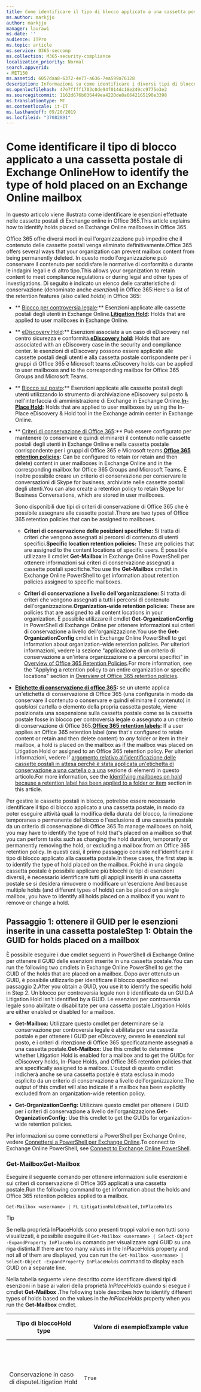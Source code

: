 ```yaml
---
title: Come identificare il tipo di blocco applicato a una cassetta postale di Exchange Online
ms.author: markjjo
author: markjjo
manager: laurawi
ms.date: ''
audience: ITPro
ms.topic: article
ms.service: O365-seccomp
ms.collection: M365-security-compliance
localization_priority: Normal
search.appverid:
- MET150
ms.assetid: 6057daa8-6372-4e77-a636-7ea599a76128
description: Informazioni su come identificare i diversi tipi di blocco che è possibile inserire in una cassetta postale di Office 365. Questi tipi di esenzioni includono il blocco per controversia legale, eDiscovery holds e i criteri di conservazione di Office 365. È anche possibile determinare se un utente è stato escluso da un criterio di conservazione a livello di organizzazione
ms.openlocfilehash: 47e7ffff1703c0de94f014dc18e249cc9775e3e2
ms.sourcegitcommit: 1162d676b036449ea4220de8a6642165190e3398
ms.translationtype: MT
ms.contentlocale: it-IT
ms.lasthandoff: 09/20/2019
ms.locfileid: "37082891"
---
```

# <a name="how-to-identify-the-type-of-hold-placed-on-an-exchange-online-mailbox"></a><span data-ttu-id="720a3-105">Come identificare il tipo di blocco applicato a una cassetta postale di Exchange Online</span><span class="sxs-lookup"><span data-stu-id="720a3-105">How to identify the type of hold placed on an Exchange Online mailbox</span></span>

<span data-ttu-id="720a3-106">In questo articolo viene illustrato come identificare le esenzioni effettuate nelle cassette postali di Exchange online in Office 365.</span><span class="sxs-lookup"><span data-stu-id="720a3-106">This article explains how to identify holds placed on Exchange Online mailboxes in Office 365.</span></span>

<span data-ttu-id="720a3-107">Office 365 offre diversi modi in cui l'organizzazione può impedire che il contenuto delle cassette postali venga eliminato definitivamente.</span><span class="sxs-lookup"><span data-stu-id="720a3-107">Office 365 offers several ways that your organization can prevent mailbox content from being permanently deleted.</span></span> <span data-ttu-id="720a3-108">In questo modo l'organizzazione può conservare il contenuto per soddisfare le normative di conformità o durante le indagini legali e di altro tipo.</span><span class="sxs-lookup"><span data-stu-id="720a3-108">This allows your organization to retain content to meet compliance regulations or during legal and other types of investigations.</span></span> <span data-ttu-id="720a3-109">Di seguito è indicato un elenco delle caratteristiche di conservazione (denominate anche *esenzioni*) in Office 365:</span><span class="sxs-lookup"><span data-stu-id="720a3-109">Here's a list of the retention features (also called *holds*) in Office 365:</span></span>

- <span data-ttu-id="720a3-110">\*\* [Blocco per controversia legale](create-a-litigation-hold.md):\*\* Esenzioni applicate alle cassette postali degli utenti in Exchange Online.</span><span class="sxs-lookup"><span data-stu-id="720a3-110">**[Litigation Hold](create-a-litigation-hold.md):** Holds that are applied to user mailboxes in Exchange Online.</span></span>

- <span data-ttu-id="720a3-111">\*\* [eDiscovery Hold](ediscovery-cases.md#step-4-place-content-locations-on-hold):\*\* Esenzioni associate a un caso di eDiscovery nel centro sicurezza e conformità.</span><span class="sxs-lookup"><span data-stu-id="720a3-111">**[eDiscovery hold](ediscovery-cases.md#step-4-place-content-locations-on-hold):** Holds that are associated with an eDiscovery case in the security and compliance center.</span></span> <span data-ttu-id="720a3-112">le esenzioni di eDiscovery possono essere applicate alle cassette postali degli utenti e alla cassetta postale corrispondente per i gruppi di Office 365 e Microsoft teams.</span><span class="sxs-lookup"><span data-stu-id="720a3-112">eDiscovery holds can be applied to user mailboxes and to the corresponding mailbox for Office 365 Groups and Microsoft Teams.</span></span>

- <span data-ttu-id="720a3-113">\*\* [Blocco sul posto](https://docs.microsoft.com/Exchange/security-and-compliance/create-or-remove-in-place-holds):\*\* Esenzioni applicate alle cassette postali degli utenti utilizzando lo strumento di archiviazione eDiscovery sul posto & nell'interfaccia di amministrazione di Exchange in Exchange Online.</span><span class="sxs-lookup"><span data-stu-id="720a3-113">**[In-Place Hold](https://docs.microsoft.com/Exchange/security-and-compliance/create-or-remove-in-place-holds):** Holds that are applied to user mailboxes by using the In-Place eDiscovery & Hold tool in the Exchange admin center in Exchange Online.</span></span>

- <span data-ttu-id="720a3-114">\*\* [Criteri di conservazione di Office 365](retention-policies.md):\*\* Può essere configurato per mantenere (o conservare e quindi eliminare) il contenuto nelle cassette postali degli utenti in Exchange Online e nella cassetta postale corrispondente per i gruppi di Office 365 e Microsoft teams.</span><span class="sxs-lookup"><span data-stu-id="720a3-114">**[Office 365 retention policies](retention-policies.md):** Can be configured to retain (or retain and then delete) content in user mailboxes in Exchange Online and in the corresponding mailbox for Office 365 Groups and Microsoft Teams.</span></span> <span data-ttu-id="720a3-115">È inoltre possibile creare un criterio di conservazione per conservare le conversazioni di Skype for business, archiviate nelle cassette postali degli utenti.</span><span class="sxs-lookup"><span data-stu-id="720a3-115">You can also create a retention policy to retain Skype for Business Conversations, which are stored in user mailboxes.</span></span>

  <span data-ttu-id="720a3-116">Sono disponibili due tipi di criteri di conservazione di Office 365 che è possibile assegnare alle cassette postali.</span><span class="sxs-lookup"><span data-stu-id="720a3-116">There are two types of Office 365 retention policies that can be assigned to mailboxes.</span></span>

    - <span data-ttu-id="720a3-117">**Criteri di conservazione delle posizioni specifiche:** Si tratta di criteri che vengono assegnati ai percorsi di contenuto di utenti specifici.</span><span class="sxs-lookup"><span data-stu-id="720a3-117">**Specific location retention policies:** These are policies that are assigned to the content locations of specific users.</span></span> <span data-ttu-id="720a3-118">È possibile utilizzare il cmdlet **Get-Mailbox** in Exchange Online PowerShell per ottenere informazioni sui criteri di conservazione assegnati a cassette postali specifiche.</span><span class="sxs-lookup"><span data-stu-id="720a3-118">You use the **Get-Mailbox** cmdlet in Exchange Online PowerShell to get information about retention policies assigned to specific mailboxes.</span></span>

    - <span data-ttu-id="720a3-119">**Criteri di conservazione a livello dell'organizzazione:** Si tratta di criteri che vengono assegnati a tutti i percorsi di contenuto dell'organizzazione.</span><span class="sxs-lookup"><span data-stu-id="720a3-119">**Organization-wide retention policies:** These are policies that are assigned to all content locations in your organization.</span></span> <span data-ttu-id="720a3-120">È possibile utilizzare il cmdlet **Get-OrganizationConfig** in PowerShell di Exchange Online per ottenere informazioni sui criteri di conservazione a livello dell'organizzazione.</span><span class="sxs-lookup"><span data-stu-id="720a3-120">You use the **Get-OrganizationConfig** cmdlet in Exchange Online PowerShell to get information about organization-wide retention policies.</span></span>
  <span data-ttu-id="720a3-121">Per ulteriori informazioni, vedere la sezione "applicazione di un criterio di conservazione a un'intera organizzazione o a percorsi specifici" in [Overview of Office 365 Retention Policies](retention-policies.md#applying-a-retention-policy-to-an-entire-organization-or-specific-locations).</span><span class="sxs-lookup"><span data-stu-id="720a3-121">For more information, see the "Applying a retention policy to an entire organization or specific locations" section in [Overview of Office 365 retention policies](retention-policies.md#applying-a-retention-policy-to-an-entire-organization-or-specific-locations).</span></span>

- <span data-ttu-id="720a3-122">**[Etichette di conservazione di office 365](labels.md):** se un utente applica un'etichetta di conservazione di Office 365 (una configurata in modo da conservare il contenuto o conservare e quindi eliminare il contenuto) in *qualsiasi* cartella o elemento della propria cassetta postale, viene posizionata una sospensione sulla cassetta postale come se la cassetta postale fosse in blocco per controversia legale o assegnato a un criterio di conservazione di Office 365.</span><span class="sxs-lookup"><span data-stu-id="720a3-122">**[Office 365 retention labels](labels.md):** If a user applies an Office 365 retention label (one that's configured to retain content or retain and then delete content) to *any* folder or item in their mailbox, a hold is placed on the mailbox as if the mailbox was placed on Litigation Hold or assigned to an Office 365 retention policy.</span></span> <span data-ttu-id="720a3-123">Per ulteriori informazioni, vedere l' [argomento relativo all'identificazione delle cassette postali in attesa perché è stata applicata un'etichetta di conservazione a una cartella o a una](#identifying-mailboxes-on-hold-because-a-retention-label-has-been-applied-to-a-folder-or-item) sezione di elementi in questo articolo.</span><span class="sxs-lookup"><span data-stu-id="720a3-123">For more information, see the [Identifying mailboxes on hold because a retention label has been applied to a folder or item](#identifying-mailboxes-on-hold-because-a-retention-label-has-been-applied-to-a-folder-or-item) section in this article.</span></span>

<span data-ttu-id="720a3-124">Per gestire le cassette postali in blocco, potrebbe essere necessario identificare il tipo di blocco applicato a una cassetta postale, in modo da poter eseguire attività quali la modifica della durata del blocco, la rimozione temporanea o permanente del blocco o l'esclusione di una cassetta postale da un criterio di conservazione di Office 365.</span><span class="sxs-lookup"><span data-stu-id="720a3-124">To manage mailboxes on hold, you may have to identify the type of hold that's placed on a mailbox so that you can perform tasks such as changing the hold duration, temporarily or permanently removing the hold, or excluding a mailbox from an Office 365 retention policy.</span></span> <span data-ttu-id="720a3-125">In questi casi, il primo passaggio consiste nell'identificare il tipo di blocco applicato alla cassetta postale.</span><span class="sxs-lookup"><span data-stu-id="720a3-125">In these cases, the first step is to identify the type of hold placed on the mailbox.</span></span> <span data-ttu-id="720a3-126">Poiché in una singola cassetta postale è possibile applicare più blocchi (e tipi di esenzioni diversi), è necessario identificare tutti gli appigli inseriti in una cassetta postale se si desidera rimuovere o modificare un'esenzione.</span><span class="sxs-lookup"><span data-stu-id="720a3-126">And because multiple holds (and different types of holds) can be placed on a single mailbox, you have to identify all holds placed on a mailbox if you want to remove or change a hold.</span></span>

## <a name="step-1-obtain-the-guid-for-holds-placed-on-a-mailbox"></a><span data-ttu-id="720a3-127">Passaggio 1: ottenere il GUID per le esenzioni inserite in una cassetta postale</span><span class="sxs-lookup"><span data-stu-id="720a3-127">Step 1: Obtain the GUID for holds placed on a mailbox</span></span>

<span data-ttu-id="720a3-128">È possibile eseguire i due cmdlet seguenti in PowerShell di Exchange Online per ottenere il GUID delle esenzioni inserite in una cassetta postale.</span><span class="sxs-lookup"><span data-stu-id="720a3-128">You can run the following two cmdlets in Exchange Online PowerShell to get the GUID of the holds that are placed on a mailbox.</span></span> <span data-ttu-id="720a3-129">Dopo aver ottenuto un GUID, è possibile utilizzarlo per identificare il blocco specifico nel passaggio 2.</span><span class="sxs-lookup"><span data-stu-id="720a3-129">After you obtain a GUID, you use it to identify the specific hold in Step 2.</span></span> <span data-ttu-id="720a3-130">Un blocco per controversia legale non è identificato da un GUID.</span><span class="sxs-lookup"><span data-stu-id="720a3-130">A Litigation Hold isn't identified by a GUID.</span></span> <span data-ttu-id="720a3-131">Le esenzioni per controversia legale sono abilitate o disabilitate per una cassetta postale.</span><span class="sxs-lookup"><span data-stu-id="720a3-131">Litigation Holds are either enabled or disabled for a mailbox.</span></span>

- <span data-ttu-id="720a3-132">**Get-Mailbox:** Utilizzare questo cmdlet per determinare se la conservazione per controversia legale è abilitata per una cassetta postale e per ottenere i GUID per eDiscovery, ovvero le esenzioni sul posto, e i criteri di ritenzione di Office 365 specificatamente assegnati a una cassetta postale.</span><span class="sxs-lookup"><span data-stu-id="720a3-132">**Get-Mailbox:** Use this cmdlet to determine whether Litigation Hold is enabled for a mailbox and to get the GUIDs for eDiscovery holds, In-Place Holds, and Office 365 retention policies that are specifically assigned to a mailbox.</span></span> <span data-ttu-id="720a3-133">L'output di questo cmdlet indicherà anche se una cassetta postale è stata esclusa in modo esplicito da un criterio di conservazione a livello dell'organizzazione.</span><span class="sxs-lookup"><span data-stu-id="720a3-133">The output of this cmdlet will also indicate if a mailbox has been explicitly excluded from an organization-wide retention policy.</span></span>

- <span data-ttu-id="720a3-134">**Get-OrganizationConfig:** Utilizzare questo cmdlet per ottenere i GUID per i criteri di conservazione a livello dell'organizzazione.</span><span class="sxs-lookup"><span data-stu-id="720a3-134">**Get-OrganizationConfig:** Use this cmdlet to get the GUIDs for organization-wide retention policies.</span></span>

<span data-ttu-id="720a3-135">Per informazioni su come connettersi a PowerShell per Exchange Online, vedere [Connettersi a PowerShell per Exchange Online](https://docs.microsoft.com/powershell/exchange/exchange-online/connect-to-exchange-online-powershell/connect-to-exchange-online-powershell?view=exchange-ps).</span><span class="sxs-lookup"><span data-stu-id="720a3-135">To connect to Exchange Online PowerShell, see [Connect to Exchange Online PowerShell](https://docs.microsoft.com/powershell/exchange/exchange-online/connect-to-exchange-online-powershell/connect-to-exchange-online-powershell?view=exchange-ps).</span></span>

### <a name="get-mailbox"></a><span data-ttu-id="720a3-136">Get-Mailbox</span><span class="sxs-lookup"><span data-stu-id="720a3-136">Get-Mailbox</span></span>

<span data-ttu-id="720a3-137">Eseguire il seguente comando per ottenere informazioni sulle esenzioni e sui criteri di conservazione di Office 365 applicati a una cassetta postale.</span><span class="sxs-lookup"><span data-stu-id="720a3-137">Run the following command to get information about the holds and Office 365 retention policies applied to a mailbox.</span></span>

```
Get-Mailbox <username> | FL LitigationHoldEnabled,InPlaceHolds
```

> [!TIP]
> <span data-ttu-id="720a3-138">Se nella proprietà InPlaceHolds sono presenti troppi valori e non tutti sono visualizzati, è possibile eseguire il `Get-Mailbox <username> | Select-Object -ExpandProperty InPlaceHolds` comando per visualizzare ogni GUID su una riga distinta.</span><span class="sxs-lookup"><span data-stu-id="720a3-138">If there are too many values in the InPlaceHolds property and not all of them are displayed, you can run the `Get-Mailbox <username> | Select-Object -ExpandProperty InPlaceHolds` command to display each GUID on a separate line.</span></span>

<span data-ttu-id="720a3-139">Nella tabella seguente viene descritto come identificare diversi tipi di esenzioni in base ai valori della proprietà *InPlaceHolds* quando si esegue il cmdlet **Get-Mailbox** .</span><span class="sxs-lookup"><span data-stu-id="720a3-139">The following table describes how to identify different types of holds based on the values in the *InPlaceHolds* property when you run the **Get-Mailbox** cmdlet.</span></span>


|<span data-ttu-id="720a3-140">Tipo di blocco</span><span class="sxs-lookup"><span data-stu-id="720a3-140">Hold type</span></span>  |<span data-ttu-id="720a3-141">Valore di esempio</span><span class="sxs-lookup"><span data-stu-id="720a3-141">Example value</span></span>  |<span data-ttu-id="720a3-142">Come identificare il blocco</span><span class="sxs-lookup"><span data-stu-id="720a3-142">How to identify the hold</span></span>  |
|---------|---------|---------|
|<span data-ttu-id="720a3-143">Conservazione in caso di dispute</span><span class="sxs-lookup"><span data-stu-id="720a3-143">Litigation Hold</span></span>     |    `True`     |     <span data-ttu-id="720a3-144">Il blocco per controversia legale è abilitato per una \*\* cassetta postale quando la proprietà `True`LitigationHoldEnabled è impostata su.</span><span class="sxs-lookup"><span data-stu-id="720a3-144">Litigation Hold is enabled for a mailbox when the *LitigationHoldEnabled* property is set to `True`.</span></span>    |
|<span data-ttu-id="720a3-145">eDiscovery Hold</span><span class="sxs-lookup"><span data-stu-id="720a3-145">eDiscovery hold</span></span>     |  `UniH7d895d48-7e23-4a8d-8346-533c3beac15d`       |   <span data-ttu-id="720a3-146">La *Proprietà InPlaceHolds* contiene il GUID di qualsiasi blocco associato a un caso di eDiscovery nel centro sicurezza e conformità.</span><span class="sxs-lookup"><span data-stu-id="720a3-146">The *InPlaceHolds property* contains the GUID of any hold associated with an eDiscovery case in the security and compliance center.</span></span> <span data-ttu-id="720a3-147">Si può dire che si tratta di un blocco eDiscovery perché il GUID inizia `UniH` con il prefisso (che denota una conservazione unitaria).</span><span class="sxs-lookup"><span data-stu-id="720a3-147">You can tell this is an eDiscovery hold because the GUID starts with the `UniH` prefix (which denotes a Unified Hold).</span></span>      |
|<span data-ttu-id="720a3-148">Blocco sul posto</span><span class="sxs-lookup"><span data-stu-id="720a3-148">In-Place Hold</span></span>     |     `c0ba3ce811b6432a8751430937152491` <br/> <span data-ttu-id="720a3-149">oppure</span><span class="sxs-lookup"><span data-stu-id="720a3-149">or</span></span> <br/> `cld9c0a984ca74b457fbe4504bf7d3e00de`  |     <span data-ttu-id="720a3-150">La proprietà *InPlaceHolds* contiene il GUID del blocco sul posto applicato alla cassetta postale.</span><span class="sxs-lookup"><span data-stu-id="720a3-150">The *InPlaceHolds* property contains the GUID of the In-Place Hold that's placed on the mailbox.</span></span> <span data-ttu-id="720a3-151">Si può dire che si tratta di un blocco sul posto, perché il GUID non inizia con un prefisso o inizia con il `cld` prefisso.</span><span class="sxs-lookup"><span data-stu-id="720a3-151">You can tell this is an In-Place Hold because the GUID either doesn't start with a prefix or it starts with the `cld` prefix.</span></span>     |
|<span data-ttu-id="720a3-152">Criteri di conservazione di Office 365 applicati specificamente alla cassetta postale</span><span class="sxs-lookup"><span data-stu-id="720a3-152">Office 365 retention policy specifically applied to the mailbox</span></span>     |    `mbxcdbbb86ce60342489bff371876e7f224:1` <br/> <span data-ttu-id="720a3-153">oppure</span><span class="sxs-lookup"><span data-stu-id="720a3-153">or</span></span> <br/> `skp127d7cf1076947929bf136b7a2a8c36f:3`     |     <span data-ttu-id="720a3-154">La proprietà InPlaceHolds contiene GUID di tutti i criteri di conservazione delle posizioni specifici applicati alla cassetta postale.</span><span class="sxs-lookup"><span data-stu-id="720a3-154">The InPlaceHolds property contains GUIDs of any specific location retention policy that's applied to the mailbox.</span></span> <span data-ttu-id="720a3-155">È possibile identificare i criteri di conservazione perché il GUID inizia `mbx` con il `skp` prefisso o.</span><span class="sxs-lookup"><span data-stu-id="720a3-155">You can identify retention policies because the GUID starts with the `mbx` or the `skp` prefix.</span></span> <span data-ttu-id="720a3-156">Il `skp` prefisso indica che il criterio di conservazione viene applicato alle conversazioni di Skype for business nella cassetta postale dell'utente.</span><span class="sxs-lookup"><span data-stu-id="720a3-156">The `skp` prefix indicates that the retention policy is applied to Skype for Business conversations in the user's mailbox.</span></span>    |
|<span data-ttu-id="720a3-157">Escluso da un criterio di conservazione di Office 365 a livello di organizzazione</span><span class="sxs-lookup"><span data-stu-id="720a3-157">Excluded from an organization-wide Office 365 retention policy</span></span>     |   `-mbxe9b52bf7ab3b46a286308ecb29624696`      |     <span data-ttu-id="720a3-158">Se una cassetta postale è esclusa da un criterio di conservazione di Office 365 a livello di organizzazione, il GUID del criterio di conservazione a cui viene esclusa la cassetta postale viene visualizzato nella `-mbx` proprietà InPlaceHolds ed è identificato dal prefisso.</span><span class="sxs-lookup"><span data-stu-id="720a3-158">If a mailbox is excluded from an organization-wide Office 365 retention policy, the GUID for the retention policy the mailbox is excluded from is displayed in the InPlaceHolds property and is identified by the `-mbx` prefix.</span></span>    |

### <a name="get-organizationconfig"></a><span data-ttu-id="720a3-159">Get-OrganizationConfig</span><span class="sxs-lookup"><span data-stu-id="720a3-159">Get-OrganizationConfig</span></span>
<span data-ttu-id="720a3-160">Se la proprietà *InPlaceHolds* è vuota quando si esegue il cmdlet **Get-Mailbox** , è possibile che siano ancora presenti uno o più criteri di conservazione di Office 365 a livello di organizzazione applicati alla cassetta postale.</span><span class="sxs-lookup"><span data-stu-id="720a3-160">If the *InPlaceHolds* property is empty when you run the **Get-Mailbox** cmdlet, there still may be one or more organization-wide Office 365 retention policies applied to the mailbox.</span></span> <span data-ttu-id="720a3-161">Eseguire il seguente comando in PowerShell di Exchange Online per ottenere un elenco di GUID per i criteri di conservazione di Office 365 a livello di organizzazione.</span><span class="sxs-lookup"><span data-stu-id="720a3-161">Run the following command in Exchange Online PowerShell to get a list of GUIDs for organization-wide Office 365 retention policies.</span></span>

```
Get-OrganizationConfig | FL InPlaceHolds
```

> [!TIP]
> <span data-ttu-id="720a3-162">Se nella proprietà InPlaceHolds sono presenti troppi valori e non tutti sono visualizzati, è possibile eseguire il `Get-OrganizationConfig | Select-Object -ExpandProperty InPlaceHolds` comando per visualizzare ogni GUID su una riga distinta.</span><span class="sxs-lookup"><span data-stu-id="720a3-162">If there are too many values in the InPlaceHolds property and not all of them are displayed, you can run the `Get-OrganizationConfig | Select-Object -ExpandProperty InPlaceHolds` command to display each GUID on a separate line.</span></span>

<span data-ttu-id="720a3-163">Nella tabella seguente vengono descritti i diversi tipi di esenzioni a livello di organizzazione e viene descritto come identificare ogni tipo in base ai GUID contenuti nella proprietà *InPlaceHolds* quando si esegue il cmdlet **Get-OrganizationConfig** .</span><span class="sxs-lookup"><span data-stu-id="720a3-163">The following table describes the different types of organization-wide holds and how to identify each type based on the GUIDs contained in *InPlaceHolds* property when you run the **Get-OrganizationConfig** cmdlet.</span></span>


|<span data-ttu-id="720a3-164">Tipo di blocco</span><span class="sxs-lookup"><span data-stu-id="720a3-164">Hold type</span></span>  |<span data-ttu-id="720a3-165">Valore di esempio</span><span class="sxs-lookup"><span data-stu-id="720a3-165">Example value</span></span>  |<span data-ttu-id="720a3-166">Descrizione</span><span class="sxs-lookup"><span data-stu-id="720a3-166">Description</span></span>  |
|---------|---------|---------|
|<span data-ttu-id="720a3-167">Criteri di conservazione di Office 365 applicati alle cassette postali di Exchange, alle cartelle pubbliche di Exchange e alle chat di Teams</span><span class="sxs-lookup"><span data-stu-id="720a3-167">Office 365 retention policies applied to Exchange mailboxes, Exchange public folders, and Teams chats</span></span>    |      `mbx7cfb30345d454ac0a989ab3041051209:2`   |   <span data-ttu-id="720a3-168">I criteri di conservazione a livello di organizzazione applicati alle cassette postali di Exchange, alle cartelle pubbliche di Exchange e alle chat di 1xN in Microsoft teams `mbx` sono identificati da GUID che iniziano con il prefisso.</span><span class="sxs-lookup"><span data-stu-id="720a3-168">Organization-wide retention policies applied to Exchange mailboxes, Exchange public folders, and 1xN chats in Microsoft Teams are identified by GUIDs that start with the `mbx` prefix.</span></span> <span data-ttu-id="720a3-169">Note le chat di 1xN vengono archiviate nella cassetta postale dei singoli partecipanti alla chat.</span><span class="sxs-lookup"><span data-stu-id="720a3-169">Note 1xN chats are stored in the mailbox of the individual chat participants.</span></span>      |
|<span data-ttu-id="720a3-170">Criteri di conservazione di Office 365 applicati ai messaggi di gruppo di Office 365 e ai gruppi di Team</span><span class="sxs-lookup"><span data-stu-id="720a3-170">Office 365 retention policy applied to Office 365 Groups and Teams channel messages</span></span>     |   `grp1a0a132ee8944501a4bb6a452ec31171:3`      |    <span data-ttu-id="720a3-171">I criteri di conservazione a livello di organizzazione applicati ai gruppi di Office 365 e ai messaggi di canale in Microsoft teams sono identificati da GUID che iniziano con il `grp` prefisso.</span><span class="sxs-lookup"><span data-stu-id="720a3-171">Organization-wide retention policies applied to Office 365 groups and channel messages in Microsoft Teams are identified by GUIDs that start with the `grp` prefix.</span></span> <span data-ttu-id="720a3-172">Note i messaggi del canale vengono archiviati nella cassetta postale di gruppo associata a un team di Microsoft.</span><span class="sxs-lookup"><span data-stu-id="720a3-172">Note channel messages are stored in the group mailbox that is associated with a Microsoft Team.</span></span>     |

<span data-ttu-id="720a3-173">Per ulteriori informazioni sui criteri di conservazione applicati a Microsoft teams, vedere la sezione "percorso team" [Panoramica dei criteri di conservazione](retention-policies.md#applying-a-retention-policy-to-an-entire-organization-or-specific-locations).</span><span class="sxs-lookup"><span data-stu-id="720a3-173">For more information retention policies applied to Microsoft Teams, see the "Teams location" section [Overview of retention policies](retention-policies.md#applying-a-retention-policy-to-an-entire-organization-or-specific-locations).</span></span>

### <a name="understanding-the-format-of-the-inplaceholds-value-for-retention-policies"></a><span data-ttu-id="720a3-174">Informazioni sul formato del valore InPlaceHolds per i criteri di conservazione</span><span class="sxs-lookup"><span data-stu-id="720a3-174">Understanding the format of the InPlaceHolds value for retention policies</span></span>

<span data-ttu-id="720a3-175">Oltre al prefisso (MBX, SKP o GRP) che identifica un elemento nella proprietà InPlaceHolds come criterio di conservazione di Office 365, il valore contiene anche un suffisso che identifica il tipo di azione di conservazione configurata per il criterio.</span><span class="sxs-lookup"><span data-stu-id="720a3-175">In addition to the prefix (mbx, skp, or grp) that identifies an item in the InPlaceHolds property as an Office 365 retention policy, the value also contains a suffix that identifies the type of retention action that's configured for the policy.</span></span> <span data-ttu-id="720a3-176">Ad esempio, il suffisso Action è evidenziato in grassetto negli esempi seguenti:</span><span class="sxs-lookup"><span data-stu-id="720a3-176">For example, the action suffix is highlighted in bold type in the following examples:</span></span>

   <span data-ttu-id="720a3-177">`skp127d7cf1076947929bf136b7a2a8c36f`**: 1**</span><span class="sxs-lookup"><span data-stu-id="720a3-177">`skp127d7cf1076947929bf136b7a2a8c36f`**:1**</span></span>

   <span data-ttu-id="720a3-178">`mbx7cfb30345d454ac0a989ab3041051209`**: 2**</span><span class="sxs-lookup"><span data-stu-id="720a3-178">`mbx7cfb30345d454ac0a989ab3041051209`**:2**</span></span>

   <span data-ttu-id="720a3-179">`grp1a0a132ee8944501a4bb6a452ec31171`**: 3**</span><span class="sxs-lookup"><span data-stu-id="720a3-179">`grp1a0a132ee8944501a4bb6a452ec31171`**:3**</span></span>

<span data-ttu-id="720a3-180">Nella tabella seguente vengono definite le tre possibili azioni di conservazione:</span><span class="sxs-lookup"><span data-stu-id="720a3-180">The following table defines the three possible retention actions:</span></span>

|<span data-ttu-id="720a3-181">Valore</span><span class="sxs-lookup"><span data-stu-id="720a3-181">Value</span></span>  |<span data-ttu-id="720a3-182">Descrizione</span><span class="sxs-lookup"><span data-stu-id="720a3-182">Description</span></span>  |
|---------|---------|
|<span data-ttu-id="720a3-183">**1**</span><span class="sxs-lookup"><span data-stu-id="720a3-183">**1**</span></span>     | <span data-ttu-id="720a3-184">Indica che il criterio di conservazione è configurato per eliminare gli elementi.</span><span class="sxs-lookup"><span data-stu-id="720a3-184">Indicates that the retention policy is configured to delete items.</span></span> <span data-ttu-id="720a3-185">Il criterio non conserva gli elementi.</span><span class="sxs-lookup"><span data-stu-id="720a3-185">The policy doesn't retain items.</span></span>        |
|<span data-ttu-id="720a3-186">**2**</span><span class="sxs-lookup"><span data-stu-id="720a3-186">**2**</span></span>    |    <span data-ttu-id="720a3-187">Indica che il criterio di conservazione è configurato per contenere gli elementi.</span><span class="sxs-lookup"><span data-stu-id="720a3-187">Indicates that the retention policy is configured to hold items.</span></span> <span data-ttu-id="720a3-188">Il criterio non elimina gli elementi dopo la scadenza del periodo di conservazione.</span><span class="sxs-lookup"><span data-stu-id="720a3-188">The policy doesn't delete items after the retention period expires.</span></span>     |
|<span data-ttu-id="720a3-189">**3**</span><span class="sxs-lookup"><span data-stu-id="720a3-189">**3**</span></span>     |   <span data-ttu-id="720a3-190">Indica che il criterio di conservazione è configurato per contenere gli elementi e quindi eliminarli dopo la scadenza del periodo di conservazione.</span><span class="sxs-lookup"><span data-stu-id="720a3-190">Indicates that the retention policy is configured to hold items and then delete them after the retention period expires.</span></span>      |

<span data-ttu-id="720a3-191">Per ulteriori informazioni sulle azioni di conservazione, vedere la sezione "conservazione del contenuto per un periodo di tempo specifico" in [Overview of Retention Policies](retention-policies.md#retaining-content-for-a-specific-period-of-time).</span><span class="sxs-lookup"><span data-stu-id="720a3-191">For more information about retention actions, see the "Retaining content for a specific period of time" section in [Overview of retention policies](retention-policies.md#retaining-content-for-a-specific-period-of-time).</span></span>
   
## <a name="step-2-use-the-guid-to-identify-the-hold"></a><span data-ttu-id="720a3-192">Passaggio 2: utilizzare il GUID per identificare il blocco</span><span class="sxs-lookup"><span data-stu-id="720a3-192">Step 2: Use the GUID to identify the hold</span></span>

<span data-ttu-id="720a3-193">Dopo aver ottenuto il GUID di un'esenzione applicato a una cassetta postale, il passaggio successivo consiste nell'utilizzare il GUID per identificare il blocco.</span><span class="sxs-lookup"><span data-stu-id="720a3-193">After you obtain the GUID for a hold that is applied to a mailbox, the next step is to use that GUID to identify the hold.</span></span> <span data-ttu-id="720a3-194">Nelle sezioni seguenti viene illustrato come identificare il nome del blocco (e altre informazioni) utilizzando il GUID di blocco.</span><span class="sxs-lookup"><span data-stu-id="720a3-194">The following sections show how to identify the name of the hold (and other information) by using the hold GUID.</span></span>

### <a name="ediscovery-holds"></a><span data-ttu-id="720a3-195">eDiscovery contiene</span><span class="sxs-lookup"><span data-stu-id="720a3-195">eDiscovery holds</span></span>

<span data-ttu-id="720a3-196">Eseguire i seguenti comandi in PowerShell per il Centro sicurezza & Compliance per identificare un blocco di eDiscovery applicato alla cassetta postale.</span><span class="sxs-lookup"><span data-stu-id="720a3-196">Run the following commands in Security & Compliance Center PowerShell to identify an eDiscovery hold that's applied to the mailbox.</span></span> <span data-ttu-id="720a3-197">Utilizzare il GUID (escluso il prefisso UniH) per il blocco eDiscovery identificato nel passaggio 1.</span><span class="sxs-lookup"><span data-stu-id="720a3-197">Use the GUID (not including the UniH prefix) for the eDiscovery hold that you identified in Step 1.</span></span> <span data-ttu-id="720a3-198">Il primo comando crea una variabile che contiene informazioni sul blocco.</span><span class="sxs-lookup"><span data-stu-id="720a3-198">The first command creates a variable that contains information about the hold.</span></span> <span data-ttu-id="720a3-199">Questa variabile viene utilizzata negli altri comandi.</span><span class="sxs-lookup"><span data-stu-id="720a3-199">This variable is used in the other commands.</span></span> <span data-ttu-id="720a3-200">Nel secondo comando viene visualizzato il nome del caso di eDiscovery a cui è associato il blocco.</span><span class="sxs-lookup"><span data-stu-id="720a3-200">The second command displays the name of the eDiscovery case the hold is associated with.</span></span> <span data-ttu-id="720a3-201">Il terzo comando Visualizza il nome del blocco e un elenco delle cassette postali a cui è applicato il blocco.</span><span class="sxs-lookup"><span data-stu-id="720a3-201">The third command displays the name of the hold and a list of the mailboxes the hold applies to.</span></span>

```
$CaseHold = Get-CaseHoldPolicy <hold GUID without prefix>
```

```
Get-ComplianceCase $CaseHold.CaseId | FL Name
```

```
$CaseHold | FL Name,ExchangeLocation
```

<span data-ttu-id="720a3-202">Per connettersi a PowerShell per Centro sicurezza & Compliance, vedere [Connect to security & Compliance Center PowerShell](https://docs.microsoft.com/powershell/exchange/office-365-scc/connect-to-scc-powershell/connect-to-scc-powershell?view=exchange-ps).</span><span class="sxs-lookup"><span data-stu-id="720a3-202">To connect to Security & Compliance Center PowerShell, see  [Connect to Security & Compliance Center PowerShell](https://docs.microsoft.com/powershell/exchange/office-365-scc/connect-to-scc-powershell/connect-to-scc-powershell?view=exchange-ps).</span></span>

### <a name="in-place-holds"></a><span data-ttu-id="720a3-203">Blocchi sul posto</span><span class="sxs-lookup"><span data-stu-id="720a3-203">In-Place Holds</span></span>

<span data-ttu-id="720a3-204">Eseguire il seguente comando in PowerShell di Exchange Online per identificare il blocco sul posto applicato alla cassetta postale.</span><span class="sxs-lookup"><span data-stu-id="720a3-204">Run the following command in Exchange Online PowerShell to identify the In-Place Hold that's applied to the mailbox.</span></span> <span data-ttu-id="720a3-205">Utilizzare il GUID per il blocco sul posto identificato nel passaggio 1.</span><span class="sxs-lookup"><span data-stu-id="720a3-205">Use the GUID for the In-Place Hold that you identified in Step 1.</span></span> <span data-ttu-id="720a3-206">Il comando Visualizza il nome del blocco e un elenco delle cassette postali a cui è applicato il blocco.</span><span class="sxs-lookup"><span data-stu-id="720a3-206">The command displays the name of the hold and a list of the mailboxes the hold applies to.</span></span>

```
Get-MailboxSearch -InPlaceHoldIdentity <hold GUID> | FL Name,SourceMailboxes
```
<span data-ttu-id="720a3-207">Se il GUID per il blocco sul posto inizia con il `cld` prefisso, assicurarsi di includere il prefisso quando si esegue il comando precedente.</span><span class="sxs-lookup"><span data-stu-id="720a3-207">If the GUID for the In-Place Hold starts with the `cld` prefix, be sure to include the prefix when running the previous command.</span></span>

### <a name="office-365-retention-policies"></a><span data-ttu-id="720a3-208">Criteri di conservazione di Office 365</span><span class="sxs-lookup"><span data-stu-id="720a3-208">Office 365 retention policies</span></span>

<span data-ttu-id="720a3-209">Eseguire il seguente comando in PowerShell per la sicurezza & Compliance Center per identificare i criteri di conservazione di Office 365 (a livello di organizzazione o di posizione specifica) applicati alla cassetta postale.</span><span class="sxs-lookup"><span data-stu-id="720a3-209">Run the following command in Security & Compliance Center PowerShell to identity the Office 365 retention policy (organization-wide or specific location) that's applied to the mailbox.</span></span> <span data-ttu-id="720a3-210">Utilizzare il GUID (che non include il prefisso MBX, SKP o GRP o il suffisso di azione) identificato nel passaggio 1.</span><span class="sxs-lookup"><span data-stu-id="720a3-210">Use the GUID (not including the mbx, skp, or grp prefix or the action suffix) that you identified in Step 1.</span></span>

```
Get-RetentionCompliancePolicy <hold GUID without prefix or suffix> -DistributionDetail  | FL Name,*Location
```

## <a name="identifying-mailboxes-on-hold-because-a-retention-label-has-been-applied-to-a-folder-or-item"></a><span data-ttu-id="720a3-211">Identificazione delle cassette postali in attesa perché è stata applicata un'etichetta di conservazione a una cartella o un elemento</span><span class="sxs-lookup"><span data-stu-id="720a3-211">Identifying mailboxes on hold because a retention label has been applied to a folder or item</span></span>

<span data-ttu-id="720a3-212">Ogni volta che un utente applica un'etichetta di conservazione configurata per mantenere il contenuto o mantenere e quindi eliminare il contenuto in una cartella o un elemento della propria cassetta postale, la proprietà della cassetta postale *ComplianceTagHoldApplied* è impostata su **true**.</span><span class="sxs-lookup"><span data-stu-id="720a3-212">Whenever a user applies a retention label that's configured to retain content or retain and then delete content to any folder or item in their mailbox, the *ComplianceTagHoldApplied* mailbox property is set to **True**.</span></span> <span data-ttu-id="720a3-213">In questo caso, la cassetta postale viene considerata attiva, come se fosse stata messa in blocco per controversia legale o assegnata a un criterio di conservazione di Office 365.</span><span class="sxs-lookup"><span data-stu-id="720a3-213">When this happens, the mailbox is considered to be on hold, as if it was placed on Litigation Hold or assigned to an Office 365 retention policy.</span></span> <span data-ttu-id="720a3-214">Quando la proprietà *ComplianceTagHoldApplied* è impostata su **true**, è possibile che si verifichino le seguenti operazioni:</span><span class="sxs-lookup"><span data-stu-id="720a3-214">When the *ComplianceTagHoldApplied* property is set to **True**, the following things may occur:</span></span>

- <span data-ttu-id="720a3-215">Se la cassetta postale o l'account utente di Office 365 dell'utente viene eliminato, la cassetta postale diventa una [cassetta postale inattiva](inactive-mailboxes-in-office-365.md).</span><span class="sxs-lookup"><span data-stu-id="720a3-215">If the mailbox or the user's Office 365 user account is deleted, the mailbox becomes an [inactive mailbox](inactive-mailboxes-in-office-365.md).</span></span>
- <span data-ttu-id="720a3-216">Non è possibile disabilitare la cassetta postale, ovvero la cassetta postale principale o la cassetta postale di archiviazione, se è abilitata.</span><span class="sxs-lookup"><span data-stu-id="720a3-216">You aren't able to disable the mailbox (either the primary mailbox or the archive mailbox, if it's enabled).</span></span>
- <span data-ttu-id="720a3-217">Gli elementi della cassetta postale possono essere mantenuti più a lungo del previsto.</span><span class="sxs-lookup"><span data-stu-id="720a3-217">Items in the mailbox may be retained longer than expected.</span></span> <span data-ttu-id="720a3-218">Ciò è dovuto al fatto che la cassetta postale è in attesa e pertanto nessun elemento viene eliminato definitivamente (eliminato).</span><span class="sxs-lookup"><span data-stu-id="720a3-218">This is because the mailbox is on hold and therefore no items are permanently deleted (purged).</span></span>

<span data-ttu-id="720a3-219">Per visualizzare il valore della proprietà *ComplianceTagHoldApplied* , eseguire il comando seguente in PowerShell di Exchange Online:</span><span class="sxs-lookup"><span data-stu-id="720a3-219">To view the value of the *ComplianceTagHoldApplied* property, run the following command in Exchange Online PowerShell:</span></span>

```
Get-Mailbox <username> |FL ComplianceTagHoldApplied
```

<span data-ttu-id="720a3-220">Per ulteriori informazioni sulle etichette di conservazione, vedere [Overview of Office 365 retention labels](labels.md).</span><span class="sxs-lookup"><span data-stu-id="720a3-220">For more information about retention labels, see [Overview of Office 365 retention labels](labels.md).</span></span>

## <a name="managing-mailboxes-on-delay-hold"></a><span data-ttu-id="720a3-221">Gestione delle cassette postali in attesa del ritardo</span><span class="sxs-lookup"><span data-stu-id="720a3-221">Managing mailboxes on delay hold</span></span>

<span data-ttu-id="720a3-222">Dopo la rimozione di qualsiasi tipo di blocco da una cassetta postale, il valore della proprietà della cassetta postale *DelayHoldApplied* è impostato su **true**.</span><span class="sxs-lookup"><span data-stu-id="720a3-222">After any type of hold is removed from a mailbox, the value of the *DelayHoldApplied* mailbox property is set to **True**.</span></span> <span data-ttu-id="720a3-223">Questo problema si verifica quando l'Assistente cartelle gestite elabora la cassetta postale e rileva che è stata rimossa un'esenzione.</span><span class="sxs-lookup"><span data-stu-id="720a3-223">This occurs the next time the Managed Folder Assistant processes the mailbox and detects that a hold was removed.</span></span> <span data-ttu-id="720a3-224">Si tratta di un *blocco di ritardo* che indica che la rimozione effettiva del blocco viene posticipata di 30 giorni per evitare che i dati vengano eliminati definitivamente (eliminati) dalla cassetta postale.</span><span class="sxs-lookup"><span data-stu-id="720a3-224">This is called a *delay hold* and means that the actual removal of the hold is delayed for 30 days to prevent data from being permanently deleted (purged) from the mailbox.</span></span> <span data-ttu-id="720a3-225">In questo modo gli amministratori avranno la possibilità di cercare o recuperare gli elementi della cassetta postale che verranno eliminati dopo la rimozione del blocco.</span><span class="sxs-lookup"><span data-stu-id="720a3-225">This gives admins an opportunity to search for or recover mailbox items that will be purged after the hold is removed.</span></span> <span data-ttu-id="720a3-226">Quando viene immessa una conservazione per la cassetta postale, la cassetta postale è ancora considerata attiva per una durata illimitata, come se la cassetta postale fosse in conservazione per controversia legale.</span><span class="sxs-lookup"><span data-stu-id="720a3-226">When a delay hold is placed on the mailbox, the mailbox is still considered to be on hold for an unlimited duration, as if the mailbox was on Litigation Hold.</span></span> <span data-ttu-id="720a3-227">Dopo 30 giorni, scade il ritardo e Office 365 tenterà automaticamente di rimuovere il blocco di ritardo (impostando la proprietà *DelayHoldApplied* su **false**) in modo che il blocco venga rimosso.</span><span class="sxs-lookup"><span data-stu-id="720a3-227">After 30 days, the delay hold expires, and Office 365 will automatically attempt to remove the delay hold (by setting the *DelayHoldApplied* property to **False**) so that the hold is removed.</span></span> <span data-ttu-id="720a3-228">Dopo che la proprietà *DelayHoldApplied* è stata impostata su **false**, gli elementi contrassegnati per la rimozione vengono eliminati alla successiva elaborazione della cassetta postale da parte dell'Assistente cartelle gestite.</span><span class="sxs-lookup"><span data-stu-id="720a3-228">After the *DelayHoldApplied* property to **False**, items that are marked for removal are purged the next time the mailbox is processed by the Managed Folder Assistant.</span></span>

<span data-ttu-id="720a3-229">Per visualizzare il valore della proprietà *DelayHoldApplied* per una cassetta postale, eseguire il comando seguente in PowerShell di Exchange Online.</span><span class="sxs-lookup"><span data-stu-id="720a3-229">To view the value for the *DelayHoldApplied* property for a mailbox, run the following command in Exchange Online PowerShell.</span></span>

```
Get-Mailbox <username> | FL DelayHoldApplied
```

<span data-ttu-id="720a3-230">Per rimuovere il ritardo di attesa prima della scadenza, è possibile eseguire il comando seguente in PowerShell di Exchange Online:</span><span class="sxs-lookup"><span data-stu-id="720a3-230">To remove the delay hold before it expires, you can run the following command in Exchange Online PowerShell:</span></span> 
 
```
Set-Mailbox <username> -RemoveDelayHoldApplied
```
<span data-ttu-id="720a3-231">Per utilizzare il parametro *RemoveDelayHoldApplied* , è necessario che sia assegnato il ruolo di blocco legale in Exchange Online.</span><span class="sxs-lookup"><span data-stu-id="720a3-231">You must be assigned the Legal Hold role in Exchange Online to use the *RemoveDelayHoldApplied* parameter</span></span> 

<span data-ttu-id="720a3-232">Per rimuovere il blocco di ritardo su una cassetta postale inattiva, eseguire il comando seguente in PowerShell di Exchange Online:</span><span class="sxs-lookup"><span data-stu-id="720a3-232">To remove the delay hold on an inactive mailbox, run the following command in Exchange Online PowerShell:</span></span>

```
Set-Mailbox <DN or Exchange GUID> -InactiveMailbox -RemoveDelayHoldApplied
```

> [!TIP]
> <span data-ttu-id="720a3-233">Il modo migliore per specificare una cassetta postale inattiva nel comando precedente consiste nell'utilizzare il nome distinto o il valore GUID di Exchange.</span><span class="sxs-lookup"><span data-stu-id="720a3-233">The best way to specify an inactive mailbox in the previous command is to use its Distinguished Name or Exchange GUID value.</span></span> <span data-ttu-id="720a3-234">L'utilizzo di uno di questi valori consente di non specificare accidentalmente la cassetta postale errata.</span><span class="sxs-lookup"><span data-stu-id="720a3-234">Using one of these values helps prevent accidentally specifying the wrong mailbox.</span></span> 

## <a name="next-steps"></a><span data-ttu-id="720a3-235">Passaggi successivi</span><span class="sxs-lookup"><span data-stu-id="720a3-235">Next steps</span></span>

<span data-ttu-id="720a3-236">Dopo aver identificato le esenzioni applicate a una cassetta postale, è possibile eseguire attività quali la modifica della durata del blocco, la rimozione temporanea o permanente del blocco o l'esclusione di una cassetta postale inattiva da un criterio di conservazione di Office 365.</span><span class="sxs-lookup"><span data-stu-id="720a3-236">After you identify the holds that are applied to a mailbox, you can perform tasks such as changing the duration of the hold, temporarily or permanently removing the hold, or excluding an inactive mailbox from an Office 365 retention policy.</span></span> <span data-ttu-id="720a3-237">Per ulteriori informazioni sull'esecuzione di attività correlate alle esenzioni, vedere uno dei seguenti argomenti:</span><span class="sxs-lookup"><span data-stu-id="720a3-237">For more information about performing tasks related to holds, see the one of the following topics:</span></span>

- <span data-ttu-id="720a3-238">Eseguire il comando [>cassetta postale dell' \<utente set-RetentionCompliancePolicy-AddExchangeLocationException](https://docs.microsoft.com/powershell/module/exchange/policy-and-compliance-retention/Set-RetentionCompliancePolicy?view=exchange-ps) in sicurezza & Compliance Center PowerShell per escludere una cassetta postale da un criterio di conservazione di Office 365 a livello di organizzazione.</span><span class="sxs-lookup"><span data-stu-id="720a3-238">Run the [Set-RetentionCompliancePolicy -AddExchangeLocationException \<user mailbox>](https://docs.microsoft.com/powershell/module/exchange/policy-and-compliance-retention/Set-RetentionCompliancePolicy?view=exchange-ps) command in Security & Compliance Center PowerShell to exclude a mailbox from an organization-wide Office 365 retention policy.</span></span> <span data-ttu-id="720a3-239">Questo comando può essere utilizzato solo per i criteri di conservazione in cui il \*\* valore della proprietà ExchangeLocation `All`è uguale a.</span><span class="sxs-lookup"><span data-stu-id="720a3-239">This command can only be used for retention policies where the value for the *ExchangeLocation* property equals `All`.</span></span>

- <span data-ttu-id="720a3-240">Eseguire il [GUID di blocco set- \<Mailbox-ExcludeFromOrgHolds senza prefisso o suffisso>](https://docs.microsoft.com/powershell/module/exchange/mailboxes/set-mailbox?view=exchange-ps) comando in PowerShell di Exchange Online per escludere una cassetta postale inattiva da un criterio di conservazione di Office 365 a livello di organizzazione.</span><span class="sxs-lookup"><span data-stu-id="720a3-240">Run the [Set-Mailbox -ExcludeFromOrgHolds \<hold GUID without prefix or suffix>](https://docs.microsoft.com/powershell/module/exchange/mailboxes/set-mailbox?view=exchange-ps) command in Exchange Online PowerShell to exclude an inactive mailbox from an organization-wide Office 365 retention policy.</span></span>

- [<span data-ttu-id="720a3-241">Modificare la durata del blocco per una cassetta postale inattiva in Office 365</span><span class="sxs-lookup"><span data-stu-id="720a3-241">Change the hold duration for an inactive mailbox in Office 365</span></span>](change-the-hold-duration-for-an-inactive-mailbox.md)

- [<span data-ttu-id="720a3-242">Eliminare una cassetta postale inattiva in Office 365</span><span class="sxs-lookup"><span data-stu-id="720a3-242">Delete an inactive mailbox in Office 365</span></span>](delete-an-inactive-mailbox.md)

- [<span data-ttu-id="720a3-243">Eliminare gli elementi nella cartella Elementi recuperabili delle cassette postali basate su cloud con blocchi</span><span class="sxs-lookup"><span data-stu-id="720a3-243">Delete items in the Recoverable Items folder of cloud-based mailboxes on hold</span></span>](delete-items-in-the-recoverable-items-folder-of-mailboxes-on-hold.md)

